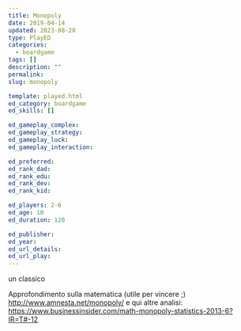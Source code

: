 ```yaml
---
title: Monopoly
date: 2019-04-14
updated: 2023-08-28
type: PlayED
categories:
  - boardgame
tags: []
description: ""
permalink: 
slug: monopoly

template: played.html
ed_category: boardgame
ed_skills: []

ed_gameplay_complex:
ed_gameplay_strategy: 
ed_gameplay_luck: 
ed_gameplay_interaction: 

ed_preferred: 
ed_rank_dad: 
ed_rank_edu: 
ed_rank_dev: 
ed_rank_kid: 

ed_players: 2-6
ed_age: 10
ed_duration: 120

ed_publisher: 
ed_year: 
ed_url_details: 
ed_url_play: 
---
```


un classico


Approfondimento sulla matematica (utile per vincere ;) http://www.amnesta.net/monopoly/
e qui altre analisi: https://www.businessinsider.com/math-monopoly-statistics-2013-6?IR=T#-12
